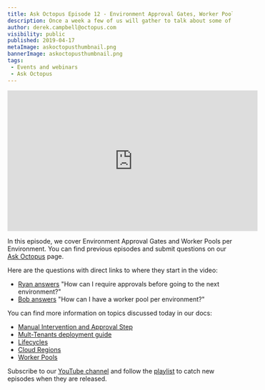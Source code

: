 ```yaml
---
title: Ask Octopus Episode 12 - Environment Approval Gates, Worker Pools Per Environment
description: Once a week a few of us will gather to talk about some of the most interesting questions we have gotten over the past week and how we went about solving them.
author: derek.campbell@octopus.com
visibility: public
published: 2019-04-17
metaImage: askoctopusthumbnail.png
bannerImage: askoctopusthumbnail.png
tags:
 - Events and webinars
 - Ask Octopus
---
```


<iframe width="560" height="315" src="https://www.youtube.com/embed/giJ6eQQfHoU&t" frameborder="0" allowfullscreen></iframe>

In this episode, we cover Environment Approval Gates and Worker Pools per Environment. You can find previous episodes and submit questions on our [Ask Octopus](https://hello.octopus.com/ask-octopus) page.

Here are the questions with direct links to where they start in the video:

- [Ryan answers](https://www.youtube.com/watch?v=giJ6eQQfHoU&t=27s) "How can I require approvals before going to the next environment?"
- [Bob answers](https://www.youtube.com/watch?v=giJ6eQQfHoU&t=961s) "How can I have a worker pool per environment?"

You can find more information on topics discussed today in our docs:

- [Manual Intervention and Approval Step](https://octopus.com/docs/deployment-process/steps/manual-intervention-and-approvals)
- [Mult-Tenants deployment guide](https://octopus.com/docs/deployment-patterns/multi-tenant-deployments/multi-tenant-deployment-guide)
- [Lifecycles](https://octopus.com/docs/deployment-process/lifecycles)
- [Cloud Regions](https://octopus.com/docs/infrastructure/deployment-targets/cloud-regions)
- [Worker Pools](https://octopus.com/docs/infrastructure/workers/worker-pools)

Subscribe to our [YouTube channel](https://www.youtube.com/channel/UCURDSDCwx9ZiCMcLdc8d6Uw?sub_confirmation=1) and follow the [playlist](https://www.youtube.com/playlist?list=PLAGskdGvlaw3-cd9rPiwhwfUo7kDGnOBh) to catch new episodes when they are released.